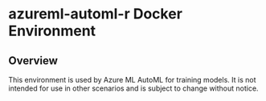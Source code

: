 # azureml-automl-r Docker Environment 

## Overview
This environment is used by Azure ML AutoML for training models.
It is not intended for use in other scenarios and is subject to change without notice.
